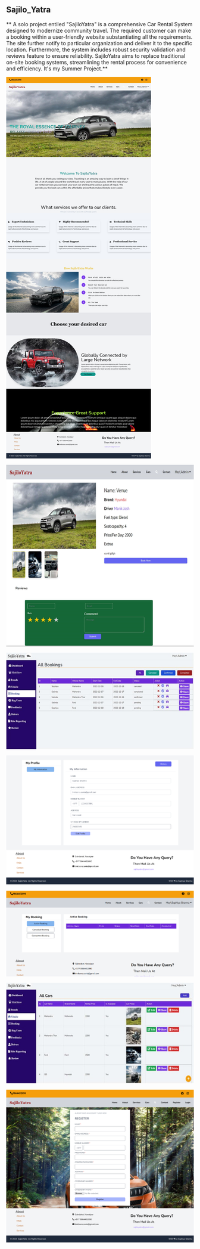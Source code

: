 ## Sajilo_Yatra
** A solo project entiled "SajiloYatra" is a comprehensive Car Rental System designed to modernize community travel. The required customer can make a booking within a user-friendly website substantiating all the requirements. The site further notify to particular organization and deliver it to the specific location. Furthermore, the system includes robust security validation and reviews feature to ensure reliability. SajiloYatra aims to replace traditional on-site booking systems, streamlining the rental process for convenience and efficiency. It's my Summer
Project.**


![Home Page](https://github.com/Sophiya15/Sajilo_Yatra/blob/main/public/Images/Visible_Photos/FireShot%20Capture%20040%20-%20Laravel%20-%20127.0.0.1.jpg)

![Vechicle Viewpage](https://github.com/Sophiya15/Sajilo_Yatra/blob/main/public/Images/Visible_Photos/Screenshot%202024-10-25%20223419.png)

![All Booking](https://github.com/Sophiya15/Sajilo_Yatra/blob/main/public/Images/Visible_Photos/All%20Booking.jpg)

![profile](https://github.com/Sophiya15/Sajilo_Yatra/blob/main/public/Images/Visible_Photos/Profile.png)

![Bookings](https://github.com/Sophiya15/Sajilo_Yatra/blob/main/public/Images/Visible_Photos/Screenshot%202024-10-25%20225101.png)

![Cars](https://github.com/Sophiya15/Sajilo_Yatra/blob/main/public/Images/Visible_Photos/Cars.jpg)

![Register](https://github.com/Sophiya15/Sajilo_Yatra/blob/main/public/Images/Visible_Photos/FireShot%20Capture%20041%20-%20Laravel%20-%20127.0.0.1.png)

